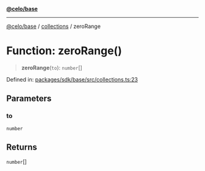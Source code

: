 [**@celo/base**](../../README.md)

***

[@celo/base](../../README.md) / [collections](../README.md) / zeroRange

# Function: zeroRange()

> **zeroRange**(`to`): `number`[]

Defined in: [packages/sdk/base/src/collections.ts:23](https://github.com/celo-org/developer-tooling/blob/master/packages/sdk/base/src/collections.ts#L23)

## Parameters

### to

`number`

## Returns

`number`[]
